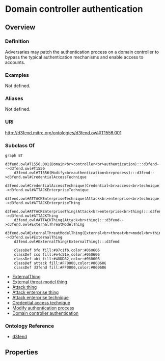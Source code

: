 # Domain controller authentication

## Overview

### Definition
Adversaries may patch the authentication process on a domain controller to bypass the typical authentication mechanisms and enable access to accounts.

### Examples
Not defined.

### Aliases
Not defined.

### URI
http://d3fend.mitre.org/ontologies/d3fend.owl#T1556.001

### Subclass Of
```mermaid
graph BT
    d3fend.owl#T1556.001(Domain<br>controller<br>authentication):::d3fend-->d3fend.owl#T1556
    d3fend.owl#T1556(Modify<br>authentication<br>process):::d3fend-->d3fend.owl#CredentialAccessTechnique
    d3fend.owl#CredentialAccessTechnique(Credential<br>access<br>technique):::d3fend-->d3fend.owl#ATTACKEnterpriseTechnique
    d3fend.owl#ATTACKEnterpriseTechnique(Attack<br>enterprise<br>technique):::d3fend-->d3fend.owl#ATTACKEnterpriseThing
    d3fend.owl#ATTACKEnterpriseThing(Attack<br>enterprise<br>thing):::d3fend-->d3fend.owl#ATTACKThing
    d3fend.owl#ATTACKThing(Attack<br>thing):::d3fend-->d3fend.owl#ExternalThreatModelThing
    d3fend.owl#ExternalThreatModelThing(External<br>threat<br>model<br>thing):::d3fend-->d3fend.owl#ExternalThing
    d3fend.owl#ExternalThing(ExternalThing):::d3fend
    
    classDef bfo fill:#97c1fb,color:#060606
    classDef cco fill:#e4c51e,color:#060606
    classDef abi fill:#48DD82,color:#060606
    classDef attack fill:#FF0000,color:#060606
    classDef d3fend fill:#FF0000,color:#060606
```

- [ExternalThing](/docs/ontology/reference/model/ExternalThing/ExternalThing.md)
- [External threat model thing](/docs/ontology/reference/model/ExternalThing/External%20threat%20model%20thing/External%20threat%20model%20thing.md)
- [Attack thing](/docs/ontology/reference/model/ExternalThing/External%20threat%20model%20thing/Attack%20thing/Attack%20thing.md)
- [Attack enterprise thing](/docs/ontology/reference/model/ExternalThing/External%20threat%20model%20thing/Attack%20thing/Attack%20enterprise%20thing/Attack%20enterprise%20thing.md)
- [Attack enterprise technique](/docs/ontology/reference/model/ExternalThing/External%20threat%20model%20thing/Attack%20thing/Attack%20enterprise%20thing/Attack%20enterprise%20technique/Attack%20enterprise%20technique.md)
- [Credential access technique](/docs/ontology/reference/model/ExternalThing/External%20threat%20model%20thing/Attack%20thing/Attack%20enterprise%20thing/Attack%20enterprise%20technique/Credential%20access%20technique/Credential%20access%20technique.md)
- [Modify authentication process](/docs/ontology/reference/model/ExternalThing/External%20threat%20model%20thing/Attack%20thing/Attack%20enterprise%20thing/Attack%20enterprise%20technique/Credential%20access%20technique/Modify%20authentication%20process/Modify%20authentication%20process.md)
- [Domain controller authentication](/docs/ontology/reference/model/ExternalThing/External%20threat%20model%20thing/Attack%20thing/Attack%20enterprise%20thing/Attack%20enterprise%20technique/Credential%20access%20technique/Modify%20authentication%20process/Domain%20controller%20authentication/Domain%20controller%20authentication.md)


### Ontology Reference
- [d3fend](http://d3fend.mitre.org/ontologies/d3fend.owl#)

## Properties
